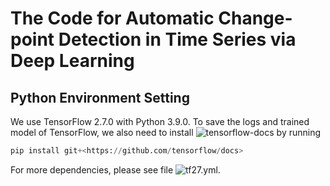 # The Code for Automatic Change-point Detection in Time Series via Deep Learning

## Python Environment Setting

We use TensorFlow 2.7.0 with Python 3.9.0. To save the logs and trained model of TensorFlow, we also need to install ![tensorflow-docs](https://github.com/tensorflow/docs) by running

```python
pip install git+<https://github.com/tensorflow/docs>
```

For more dependencies, please see file ![tf27.yml](./tf27.yml).
